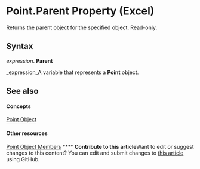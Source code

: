 
# Point.Parent Property (Excel)

Returns the parent object for the specified object. Read-only.


## Syntax

 _expression_. **Parent**

 _expression_A variable that represents a  **Point** object.


## See also


#### Concepts


 [Point Object](48ed9aec-2d29-ec4d-8e55-fca13982c358.md)
#### Other resources


 [Point Object Members](a533258d-fc3b-9fe1-2a77-a55ecbe7bd7a.md)
****   **Contribute to this article**Want to edit or suggest changes to this content? You can edit and submit changes to  [this article](https://github.com/jhershey00/VBA_Excel_Test/OpenXMLCon/articles/e6dd19b4-77b1-e314-c5d3-26a5a51373b8.md) using GitHub.

